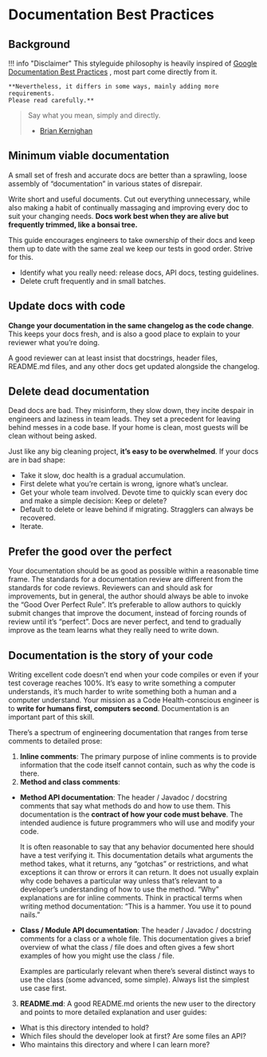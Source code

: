 # Documentation Best Practices

## Background

!!! info  "Disclaimer"
    This styleguide philosophy is heavily inspired of [Google Documentation Best
    Practices][google_doc_best_practices] , most part come directly from it.

    **Nevertheless, it differs in some ways, mainly adding more requirements.
    Please read carefully.**

[google_doc_best_practices]: https://google.github.io/styleguide/docguide/best_practices.html

> Say what you mean, simply and directly.
> - [Brian Kernighan][brian_kernighan]

[brian_kernighan]: https://en.wikipedia.org/wiki/The_Elements_of_Programming_Style

## Minimum viable documentation

A small set of fresh and accurate docs are better than a sprawling, loose
assembly of “documentation” in various states of disrepair.

Write short and useful documents. Cut out everything unnecessary, while also
making a habit of continually massaging and improving every doc to suit your
changing needs. **Docs work best when they are alive but frequently trimmed,
like a bonsai tree.**

This guide encourages engineers to take ownership of their docs and keep them
up to date with the same zeal we keep our tests in good order. Strive for this.

- Identify what you really need: release docs, API docs, testing guidelines.
- Delete cruft frequently and in small batches.

## Update docs with code

**Change your documentation in the same changelog as the code change**. This
keeps your docs fresh, and is also a good place to explain to your reviewer what
you’re doing.

A good reviewer can at least insist that docstrings, header files, README.md
files, and any other docs get updated alongside the changelog.

## Delete dead documentation

Dead docs are bad. They misinform, they slow down, they incite despair in
engineers and laziness in team leads. They set a precedent for leaving behind
messes in a code base. If your home is clean, most guests will be clean without
being asked.

Just like any big cleaning project, **it’s easy to be overwhelmed**. If your
docs are in bad shape:

- Take it slow, doc health is a gradual accumulation.
- First delete what you’re certain is wrong, ignore what’s unclear.
- Get your whole team involved. Devote time to quickly scan every doc and make a
  simple decision: Keep or delete?
- Default to delete or leave behind if migrating. Stragglers can always be
  recovered.
- Iterate.

## Prefer the good over the perfect

Your documentation should be as good as possible within a reasonable time
frame. The standards for a documentation review are different from the
standards for code reviews. Reviewers can and should ask for improvements, but
in general, the author should always be able to invoke the “Good Over Perfect
Rule”. It’s preferable to allow authors to quickly submit changes that improve
the document, instead of forcing rounds of review until it’s “perfect”. Docs
are never perfect, and tend to gradually improve as the team learns what they
really need to write down.

## Documentation is the story of your code

Writing excellent code doesn’t end when your code compiles or even if your test
coverage reaches 100%. It’s easy to write something a computer understands,
it’s much harder to write something both a human and a computer understand.
Your mission as a Code Health-conscious engineer is to **write for humans first,
computers second**. Documentation is an important part of this skill.

There’s a spectrum of engineering documentation that ranges from terse comments
to detailed prose:

1.  **Inline comments**: The primary purpose of inline comments is to provide information that the code itself cannot contain, such as why the code is there.
2.  **Method and class comments**:
  -   **Method API documentation**: The header / Javadoc / docstring comments
      that say what methods do and how to use them. This documentation is the
      **contract of how your code must behave**. The intended audience is future
      programmers who will use and modify your code.

      It is often reasonable to say that any behavior documented here should
      have a test verifying it. This documentation details what arguments the
      method takes, what it returns, any “gotchas” or restrictions, and what
      exceptions it can throw or errors it can return. It does not usually
      explain why code behaves a particular way unless that’s relevant to a
      developer’s understanding of how to use the method. “Why” explanations are
      for inline comments. Think in practical terms when writing method
      documentation: “This is a hammer. You use it to pound nails.”

  -   **Class / Module API documentation**: The header / Javadoc / docstring
      comments for a class or a whole file. This documentation gives a brief
      overview of what the class / file does and often gives a few short
      examples of how you might use the class / file.

      Examples are particularly relevant when there’s several distinct ways to
      use the class (some advanced, some simple). Always list the simplest use
      case first.

3.  **README.md**: A good README.md orients the new user to the directory and
    points to more detailed explanation and user guides:
  -   What is this directory intended to hold?
  -   Which files should the developer look at first? Are some files an API?
  -   Who maintains this directory and where I can learn more?
